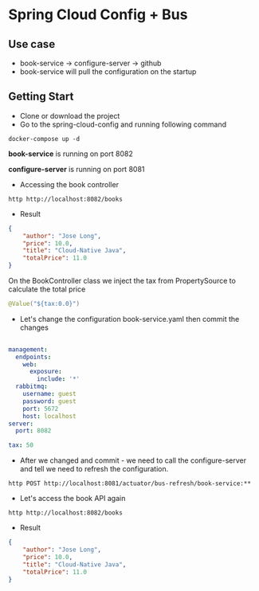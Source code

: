 # Spring Cloud Config + Bus

## Use case
* book-service -> configure-server -> github
* book-service will pull the configuration on the startup

## Getting Start

- Clone or download the project
- Go to the spring-cloud-config and running following command
```shell script
docker-compose up -d
``` 
**book-service** is running on port 8082

**configure-server** is running on port 8081

* Accessing the book controller

```shell script
http http://localhost:8082/books 
```
* Result
```json
{
    "author": "Jose Long",
    "price": 10.0,
    "title": "Cloud-Native Java",
    "totalPrice": 11.0
}
```
On the BookController class we inject the tax from PropertySource to calculate the total price
```java
@Value("${tax:0.0}")
```
* Let's change the configuration book-service.yaml then commit the changes
```yaml
  
management:
  endpoints:
    web:
      exposure:
        include: '*'
  rabbitmq:
    username: guest
    password: guest
    port: 5672
    host: localhost
server:
  port: 8082

tax: 50
```
* After we changed and commit - we need to call the configure-server and tell we need to refresh the configuration.

```shell script
http POST http://localhost:8081/actuator/bus-refresh/book-service:**
```

* Let's access the book API again
```shell script
http http://localhost:8082/books 
```
* Result
```json
{
    "author": "Jose Long",
    "price": 10.0,
    "title": "Cloud-Native Java",
    "totalPrice": 11.0
}
```
